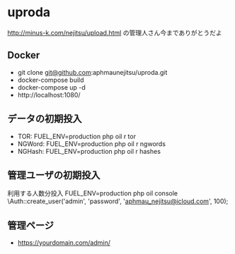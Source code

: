 # uproda
http://minus-k.com/nejitsu/upload.html の管理人さん今までありがとうだよ

## Docker
- git clone git@github.com:aphmaunejitsu/uproda.git
- docker-compose build
- docker-compose up -d
- http://localhost:1080/
    

## データの初期投入
- TOR: FUEL_ENV=production php oil r tor
- NGWord: FUEL_ENV=production php oil r ngwords
- NGHash: FUEL_ENV=production php oil r hashes

## 管理ユーザの初期投入
利用する人数分投入
FUEL_ENV=production php oil console
\Auth::create_user('admin', 'password', 'aphmau_nejitsu@icloud.com', 100);

## 管理ページ
- https://yourdomain.com/admin/


